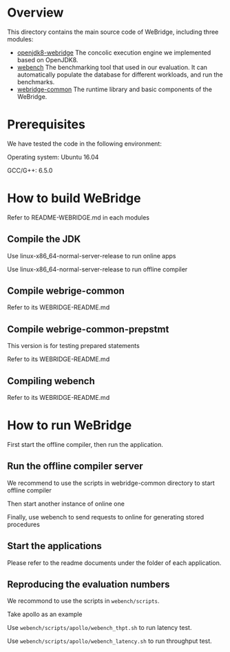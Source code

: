 # Overview
This directory contains the main source code of WeBridge, including three modules:
- [openjdk8-webridge](./openjdk8-webridge/) The concolic execution engine we implemented based on OpenJDK8.
- [webench](./webench/) The benchmarking tool that used in our evaluation. It can automatically populate the database for different workloads, and run the benchmarks.
- [webridge-common](./webridge-common/) The runtime library and basic components of the WeBridge.

# Prerequisites
We have tested the code in the following environment:

Operating system: Ubuntu 16.04

GCC/G++: 6.5.0

# How to build WeBridge
Refer to README-WEBRIDGE.md in each modules

## Compile the JDK

Use linux-x86_64-normal-server-release to run online apps

Use linux-x86_64-normal-server-release to run offline compiler

## Compile webrige-common

Refer to its WEBRIDGE-README.md


## Compile webrige-common-prepstmt

This version is for testing prepared statements

Refer to its WEBRIDGE-README.md

## Compiling webench

Refer to its WEBRIDGE-README.md

# How to run WeBridge
First start the offline compiler, then run the application.

## Run the offline compiler server

We recommend to use the scripts in webridge-common directory to start offline compiler

Then start another instance of online one

Finally, use webench to send requests to online for generating stored procedures

## Start the applications

Please refer to the readme documents under the folder of each application.

## Reproducing the evaluation numbers

We recommond to use the scripts in `webench/scripts`.

Take apollo as an example

Use `webench/scripts/apollo/webench_thpt.sh` to run latency test.

Use `webench/scripts/apollo/webench_latency.sh` to run throughput test.
